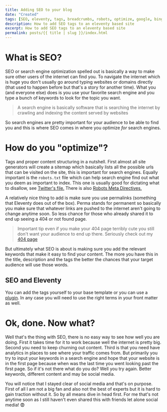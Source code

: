 ```yaml
---
title: Adding SEO to your blog
date: "Created"
tags: [SEO, eleventy, tags, breadcrumbs, robots, optimize, google, bing, permalinks ]
description: How to add SEO tags to an eleventy based site 
excerpt: How to add SEO tags to an eleventy based site
permalink: posts/{{ title | slug }}/index.html
---
```

  
# What is SEO?

SEO or search engine optimization spelled out is basically a way to make sure other users of the internet can find you. To navigate the internet which is huge you don't usually go around typing websites or domains directly (that used to happen before but that's a story for another time). What you (and everyone else) does is you use your favorite search engine and you type a bunch of keywords to look for the topic you want.

> A search engine is basically software that is searching the internet by crawling and indexing the content served by websites

So search engines are pretty important for your audience to be able to find you and this is where SEO comes in where you optimize *for* search engines. 

# How do you "optimize"?

Tags and proper content structuring in a nutshell. First almost all site generators will create a sitemap which basically lists all the possible urls that can be visited on the site, this is important for search engines. Equally important is the `robots.txt` file which can help search engine find out what you deem as important to index. This one is usually good for dictating what to disallow, see [Twitter's file.](https://twitter.com/robots.txt) There is also [Robots Meta Directives.](https://www.searchenginejournal.com/technical-seo/meta-robots-tags-robots-txt/)

A relatively nice thing to add is make sure you use permalinks (something that Eleventy does out of the box). Perma stands for permanent so basically you make sure that whatever links are pushed to the internet aren't going to change anytime soon. So less chance for those who already shared it to end up seeing a 404 or not found page. 

> Important tip even if you make your 404 page terribly cute you still don't want your audience to end up there. Seriously check out my [404 page](https://www.devimposter.tech/404.html)


But ultimately what SEO is about is making sure you add the relevant keywords that make it easy to find your content. The more you have this in the title, description and the tags the better the chances that your target audience will use those words.

## SEO and Eleventy
You can add the tags yourself to your base template or you can use a [plugin](https://github.com/artstorm/eleventy-plugin-seo). In any case you will need to use the right terms in your front matter as well. 


# Ok, done. Now what?

Well that's the thing with SEO, there is no easy way to see how well you are doing. First it takes time for it to work because well the internet is pretty big. Second you need to keep churning out content. Third is that you need have analytics in places to see where your traffic comes from. But primarily you try to input your keywords in a search engine and hope that your website is in the first page because when was the last time you went looking past the first page. So if it's not there what do you do? Well you try again. Better keywords, different content and may be social media.

You will notice that I stayed clear of social media and that's on purpose. First of all I am not a big fan and also not the best of experts but it is hard to gain traction without it. So by all means dive in head first. For me that's not anytime soon as I still haven't even shared this with friends let alone social media! 😨